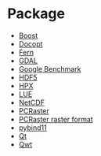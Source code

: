 Package
=======
- [Boost](boost/README.md)
- [Docopt](docopt/README.md)
- [Fern](fern/README.md)
- [GDAL](gdal/README.md)
- [Google Benchmark](google_benchmark/README.md)
- [HDF5](hdf5/README.md)
- [HPX](hpx/README.md)
- [LUE](lue/README.md)
- [NetCDF](netcdf/README.md)
- [PCRaster](pcraster/README.md)
- [PCRaster raster format](pcraster_raster_format/README.md)
- [pybind11](pybind11/README.md)
- [Qt](qt/README.md)
- [Qwt](qwt/README.md)
